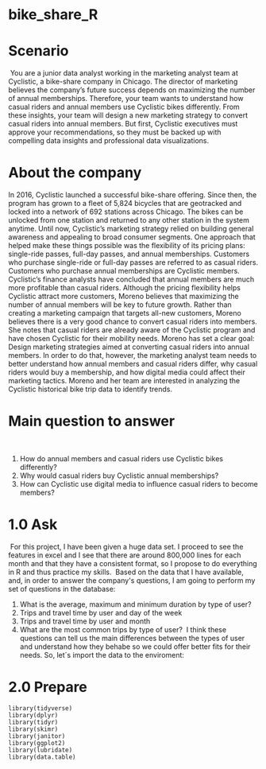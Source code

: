 # bike_share_R

# Scenario
​
You are a junior data analyst working in the marketing analyst team at Cyclistic, a bike-share company in Chicago. The director of marketing believes the company’s future success depends on maximizing the number of annual memberships. Therefore, your team wants to understand how casual riders and annual members use Cyclistic bikes differently. From these insights, your team will design a new marketing strategy to convert casual riders into annual members. But first, Cyclistic executives must approve your recommendations, so they must be backed up with compelling data insights and professional data visualizations.

# About the company

In 2016, Cyclistic launched a successful bike-share offering. Since then, the program has grown to a fleet of 5,824 bicycles that are geotracked and locked into a network of 692 stations across Chicago. The bikes can be unlocked from one station and returned to any other station in the system anytime.
Until now, Cyclistic’s marketing strategy relied on building general awareness and appealing to broad consumer segments. One approach that helped make these things possible was the flexibility of its pricing plans: single-ride passes, full-day passes, and annual memberships. Customers who purchase single-ride or full-day passes are referred to as casual riders. Customers who purchase annual memberships are Cyclistic members.
Cyclistic’s finance analysts have concluded that annual members are much more profitable than casual riders. Although the pricing flexibility helps Cyclistic attract more customers, Moreno believes that maximizing the number of annual members will be key to future growth. Rather than creating a marketing campaign that targets all-new customers, Moreno believes there is a very good chance to convert casual riders into members. She notes that casual riders are already aware of the Cyclistic program and have chosen Cyclistic for their mobility needs.
Moreno has set a clear goal: Design marketing strategies aimed at converting casual riders into annual members. In order to do that, however, the marketing analyst team needs to better understand how annual members and casual riders differ, why casual riders would buy a membership, and how digital media could affect their marketing tactics. Moreno and her team are interested in analyzing the Cyclistic historical bike trip data to identify trends.

# Main question to answer
​
1. How do annual members and casual riders use Cyclistic bikes differently?
2. Why would casual riders buy Cyclistic annual memberships?
3. How can Cyclistic use digital media to influence casual riders to become members?

# 1.0 Ask
​
For this project, I have been given a huge data set. I proceed to see the features in excel and I see that there are around 800,000 lines for each month and that they have a consistent format, so I propose to do everything in R and thus practice my skills.
​
Based on the data that I have available, and, in order to answer the company's questions, I am going to perform my set of questions in the database:
​
1. What is the average, maximum and minimum duration by type of user?
2. Trips and travel time by user and day of the week
3. Trips and travel time by user and month
4. What are the most common trips by type of user?
​
I think these questions can tell us the main differences between the types of user and understand how they behabe so we could offer better fits for their needs. So, let´s import the data to the enviroment:

# 2.0 Prepare

```
library(tidyverse)
library(dplyr)
library(tidyr)
library(skimr)
library(janitor)
library(ggplot2)
library(lubridate)
library(data.table)
```
